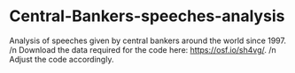 # Central-Bankers-speeches-analysis
Analysis of speeches given by central bankers around the world since 1997. /n
Download the data required for the code here: https://osf.io/sh4vg/. /n
Adjust the code accordingly.
